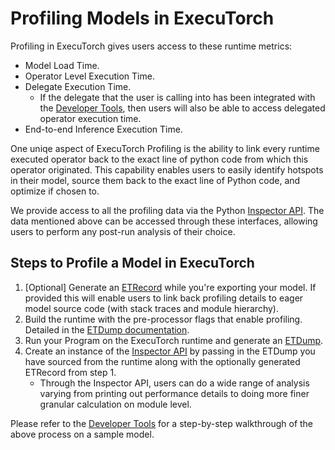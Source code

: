 # Profiling Models in ExecuTorch

Profiling in ExecuTorch gives users access to these runtime metrics:
- Model Load Time.
- Operator Level Execution Time.
- Delegate Execution Time.
  - If the delegate that the user is calling into has been integrated with the [Developer Tools](./dev-tools-delegate-integration.md), then users will also be able to access delegated operator execution time.
- End-to-end Inference Execution Time.

One uniqe aspect of ExecuTorch Profiling is the ability to link every runtime executed operator back to the exact line of python code from which this operator originated. This capability enables users to easily identify hotspots in their model, source them back to the exact line of Python code, and optimize if chosen to.

We provide access to all the profiling data via the Python [Inspector API](./dev-tools-inspector.rst). The data mentioned above can be accessed through these interfaces, allowing users to perform any post-run analysis of their choice.

## Steps to Profile a Model in ExecuTorch

1. [Optional] Generate an [ETRecord](./dev-tools-etrecord.rst) while you're exporting your model. If provided this will enable users to link back profiling details to eager model source code (with stack traces and module hierarchy).
2.  Build the runtime with the pre-processor flags that enable profiling. Detailed in the [ETDump documentation](./dev-tools-etdump.md).
3. Run your Program on the ExecuTorch runtime and generate an [ETDump](./dev-tools-etdump.md).
4. Create an instance of the [Inspector API](./dev-tools-inspector.rst) by passing in the ETDump you have sourced from the runtime along with the optionally generated ETRecord from step 1.
    - Through the Inspector API, users can do a wide range of analysis varying from printing out performance details to doing more finer granular calculation on module level.


Please refer to the [Developer Tools](./tutorials/dev-tools-integration-tutorial.rst) for a step-by-step walkthrough of the above process on a sample model.
